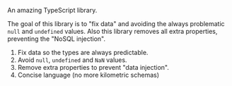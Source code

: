 An amazing TypeScript library.

The goal of this library is to "fix data" and avoiding the always problematic `null` and `undefined` values.
Also this library removes all extra properties, preventing the "NoSQL injection".

1. Fix data so the types are always predictable.
2. Avoid `null`, `undefined` and `NaN` values.
3. Remove extra properties to prevent "data injection".
4. Concise language (no more kilometric schemas)
